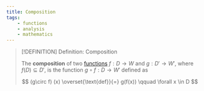 ```yaml
---
title: Composition
tags:
    - functions
    - analysis
    - mathematics
---
```


>[!DEFINITION] Definition: Composition
>
>The **composition** of two [functions](Functions.md) $f: D \to W$ and $g: D' \to W'$, where $f(D)\subseteq D'$, is the function $g\circ f: D \to W'$ defined as
>
>$$
>(g\circ f) (x) \overset{\text{def}}{=} g(f(x)) \qquad \forall x \in D
>$$
>
